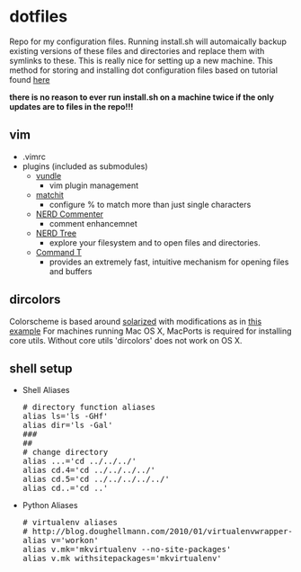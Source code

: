 dotfiles
========

Repo for my configuration files. Running install.sh will automaically backup existing versions of these files and directories and replace them with symlinks to these. This is really nice for setting up a new machine.
This method for storing and installing dot configuration files based on tutorial found [here](http://blog.smalleycreative.com/tutorials/using-git-and-github-to-manage-your-dotfiles/ "here")

**there is no reason to ever run install.sh on a machine twice if the only updates are to files in the repo!!!**

vim
--------

+ .vimrc
+ plugins (included as submodules)
  - [vundle](https://github.com/gmarik/vundle "vundle")     
      * vim plugin management
  - [matchit](https://github.com/tsaleh/vim-matchit "matchit")      
      * configure % to match more than just single characters
  - [NERD Commenter](https://github.com/scrooloose/nerdcommenter "NERD Commenter")      
      * comment enhancemnet
  - [NERD Tree](https://github.com/scrooloose/nerdtree "NERD Tree")     
      * explore your filesystem and to open files and directories.
  - [Command T](https://github.com/wincent/Command-T "command-T")     
      * provides an extremely fast, intuitive mechanism for
opening files and buffers


dircolors
---------

Colorscheme is based around [solarized](http://ethanschoonover.com/solarized/ "solarized") with modifications as in [this example](http://archlinux.me/w0ng/2012/04/21/better-dircolors-with-solarized/ "dircolors")
For machines running Mac OS X, MacPorts is required for installing core utils. Without core utils 'dircolors' does not work on OS X.


shell setup
---------

+ Shell Aliases
  <pre>
  # directory function aliases
  alias ls='ls -GHf'
  alias dir='ls -Gal'
  ###
  ##
  # change directory
  alias ...='cd ../../../'
  alias cd.4='cd ../../../../'
  alias cd.5='cd ../../../../../'
  alias cd..='cd ..'
  </pre>

+ Python Aliases
  <pre>
  # virtualenv aliases
  # http://blog.doughellmann.com/2010/01/virtualenvwrapper-tips-and-tricks.html
  alias v='workon'
  alias v.mk='mkvirtualenv --no-site-packages'
  alias v.mk_withsitepackages='mkvirtualenv'
  </pre>

